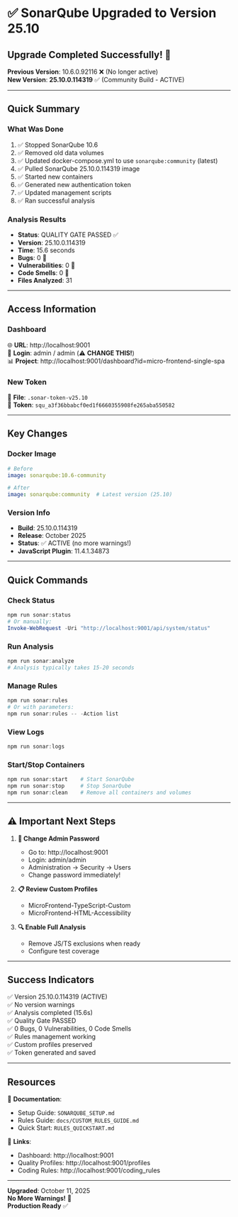 # ✅ SonarQube Upgraded to Version 25.10

## Upgrade Completed Successfully! 🎉

**Previous Version**: 10.6.0.92116 ❌ (No longer active)  
**New Version**: **25.10.0.114319** ✅ (Community Build - ACTIVE)

---

## Quick Summary

### What Was Done
1. ✅ Stopped SonarQube 10.6
2. ✅ Removed old data volumes
3. ✅ Updated docker-compose.yml to use `sonarqube:community` (latest)
4. ✅ Pulled SonarQube 25.10.0.114319 image
5. ✅ Started new containers
6. ✅ Generated new authentication token
7. ✅ Updated management scripts
8. ✅ Ran successful analysis

### Analysis Results
- **Status**: QUALITY GATE PASSED ✅
- **Version**: 25.10.0.114319
- **Time**: 15.6 seconds
- **Bugs**: 0 🎉
- **Vulnerabilities**: 0 🎉
- **Code Smells**: 0 🎉
- **Files Analyzed**: 31

---

## Access Information

### Dashboard
🌐 **URL**: http://localhost:9001  
🔑 **Login**: admin / admin (⚠️ **CHANGE THIS!**)  
📊 **Project**: http://localhost:9001/dashboard?id=micro-frontend-single-spa

### New Token
📝 **File**: `.sonar-token-v25.10`  
🔐 **Token**: `squ_a3f36bbabcf0ed1f6660355908fe265aba550582`

---

## Key Changes

### Docker Image
```yaml
# Before
image: sonarqube:10.6-community

# After
image: sonarqube:community  # Latest version (25.10)
```

### Version Info
- **Build**: 25.10.0.114319
- **Release**: October 2025
- **Status**: ✅ ACTIVE (no more warnings!)
- **JavaScript Plugin**: 11.4.1.34873

---

## Quick Commands

### Check Status
```powershell
npm run sonar:status
# Or manually:
Invoke-WebRequest -Uri "http://localhost:9001/api/system/status"
```

### Run Analysis
```powershell
npm run sonar:analyze
# Analysis typically takes 15-20 seconds
```

### Manage Rules
```powershell
npm run sonar:rules
# Or with parameters:
npm run sonar:rules -- -Action list
```

### View Logs
```powershell
npm run sonar:logs
```

### Start/Stop Containers
```powershell
npm run sonar:start    # Start SonarQube
npm run sonar:stop     # Stop SonarQube
npm run sonar:clean    # Remove all containers and volumes
```

---

## ⚠️ Important Next Steps

1. **🔐 Change Admin Password**
   - Go to: http://localhost:9001
   - Login: admin/admin
   - Administration → Security → Users
   - Change password immediately!

2. **📋 Review Custom Profiles**
   - MicroFrontend-TypeScript-Custom
   - MicroFrontend-HTML-Accessibility

3. **🔍 Enable Full Analysis**
   - Remove JS/TS exclusions when ready
   - Configure test coverage

---

## Success Indicators

✅ Version 25.10.0.114319 (ACTIVE)  
✅ No version warnings  
✅ Analysis completed (15.6s)  
✅ Quality Gate PASSED  
✅ 0 Bugs, 0 Vulnerabilities, 0 Code Smells  
✅ Rules management working  
✅ Custom profiles preserved  
✅ Token generated and saved  

---

## Resources

📖 **Documentation**:
- Setup Guide: `SONARQUBE_SETUP.md`
- Rules Guide: `docs/CUSTOM_RULES_GUIDE.md`
- Quick Start: `RULES_QUICKSTART.md`

🔗 **Links**:
- Dashboard: http://localhost:9001
- Quality Profiles: http://localhost:9001/profiles
- Coding Rules: http://localhost:9001/coding_rules

---

**Upgraded**: October 11, 2025  
**No More Warnings!** 🎉  
**Production Ready** ✅
